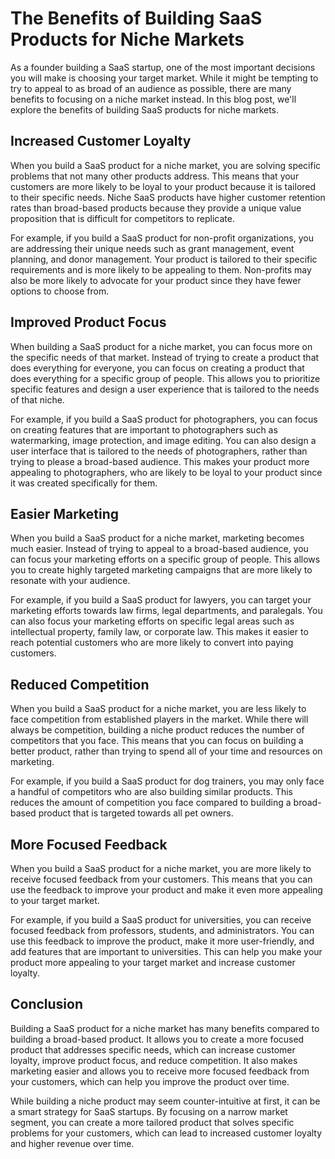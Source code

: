 # The Benefits of Building SaaS Products for Niche Markets

As a founder building a SaaS startup, one of the most important decisions you will make is choosing your target market. While it might be tempting to try to appeal to as broad of an audience as possible, there are many benefits to focusing on a niche market instead. In this blog post, we'll explore the benefits of building SaaS products for niche markets.

## Increased Customer Loyalty

When you build a SaaS product for a niche market, you are solving specific problems that not many other products address. This means that your customers are more likely to be loyal to your product because it is tailored to their specific needs. Niche SaaS products have higher customer retention rates than broad-based products because they provide a unique value proposition that is difficult for competitors to replicate.

For example, if you build a SaaS product for non-profit organizations, you are addressing their unique needs such as grant management, event planning, and donor management. Your product is tailored to their specific requirements and is more likely to be appealing to them. Non-profits may also be more likely to advocate for your product since they have fewer options to choose from.

## Improved Product Focus

When building a SaaS product for a niche market, you can focus more on the specific needs of that market. Instead of trying to create a product that does everything for everyone, you can focus on creating a product that does everything for a specific group of people. This allows you to prioritize specific features and design a user experience that is tailored to the needs of that niche.

For example, if you build a SaaS product for photographers, you can focus on creating features that are important to photographers such as watermarking, image protection, and image editing. You can also design a user interface that is tailored to the needs of photographers, rather than trying to please a broad-based audience. This makes your product more appealing to photographers, who are likely to be loyal to your product since it was created specifically for them.

## Easier Marketing

When you build a SaaS product for a niche market, marketing becomes much easier. Instead of trying to appeal to a broad-based audience, you can focus your marketing efforts on a specific group of people. This allows you to create highly targeted marketing campaigns that are more likely to resonate with your audience.

For example, if you build a SaaS product for lawyers, you can target your marketing efforts towards law firms, legal departments, and paralegals. You can also focus your marketing efforts on specific legal areas such as intellectual property, family law, or corporate law. This makes it easier to reach potential customers who are more likely to convert into paying customers.

## Reduced Competition

When you build a SaaS product for a niche market, you are less likely to face competition from established players in the market. While there will always be competition, building a niche product reduces the number of competitors that you face. This means that you can focus on building a better product, rather than trying to spend all of your time and resources on marketing.

For example, if you build a SaaS product for dog trainers, you may only face a handful of competitors who are also building similar products. This reduces the amount of competition you face compared to building a broad-based product that is targeted towards all pet owners.

## More Focused Feedback

When you build a SaaS product for a niche market, you are more likely to receive focused feedback from your customers. This means that you can use the feedback to improve your product and make it even more appealing to your target market.

For example, if you build a SaaS product for universities, you can receive focused feedback from professors, students, and administrators. You can use this feedback to improve the product, make it more user-friendly, and add features that are important to universities. This can help you make your product more appealing to your target market and increase customer loyalty.

## Conclusion

Building a SaaS product for a niche market has many benefits compared to building a broad-based product. It allows you to create a more focused product that addresses specific needs, which can increase customer loyalty, improve product focus, and reduce competition. It also makes marketing easier and allows you to receive more focused feedback from your customers, which can help you improve the product over time.

While building a niche product may seem counter-intuitive at first, it can be a smart strategy for SaaS startups. By focusing on a narrow market segment, you can create a more tailored product that solves specific problems for your customers, which can lead to increased customer loyalty and higher revenue over time.